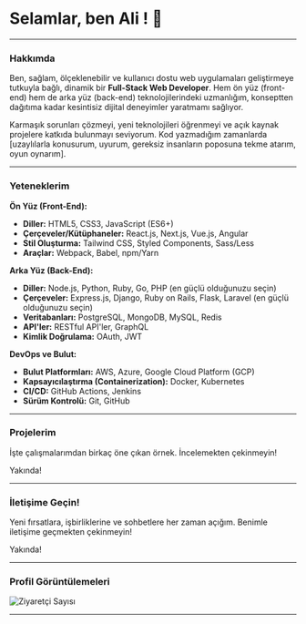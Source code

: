 # Selamlar, ben Ali ! 👋

---

### Hakkımda

Ben, sağlam, ölçeklenebilir ve kullanıcı dostu web uygulamaları geliştirmeye tutkuyla bağlı, dinamik bir **Full-Stack Web Developer**. Hem ön yüz (front-end) hem de arka yüz (back-end) teknolojilerindeki uzmanlığım, konseptten dağıtıma kadar kesintisiz dijital deneyimler yaratmamı sağlıyor.

Karmaşık sorunları çözmeyi, yeni teknolojileri öğrenmeyi ve açık kaynak projelere katkıda bulunmayı seviyorum. Kod yazmadığım zamanlarda [uzaylılarla konusurum, uyurum, gereksiz insanların poposuna tekme atarım, oyun oynarım].

---

### Yeteneklerim

**Ön Yüz (Front-End):**
* **Diller:** HTML5, CSS3, JavaScript (ES6+)
* **Çerçeveler/Kütüphaneler:** React.js, Next.js, Vue.js, Angular
* **Stil Oluşturma:** Tailwind CSS, Styled Components, Sass/Less
* **Araçlar:** Webpack, Babel, npm/Yarn

**Arka Yüz (Back-End):**
* **Diller:** Node.js, Python, Ruby, Go, PHP (en güçlü olduğunuzu seçin)
* **Çerçeveler:** Express.js, Django, Ruby on Rails, Flask, Laravel (en güçlü olduğunuzu seçin)
* **Veritabanları:** PostgreSQL, MongoDB, MySQL, Redis
* **API'ler:** RESTful API'ler, GraphQL
* **Kimlik Doğrulama:** OAuth, JWT

**DevOps ve Bulut:**
* **Bulut Platformları:** AWS, Azure, Google Cloud Platform (GCP)
* **Kapsayıcılaştırma (Containerization):** Docker, Kubernetes
* **CI/CD:** GitHub Actions, Jenkins
* **Sürüm Kontrolü:** Git, GitHub

---

### Projelerim

İşte çalışmalarımdan birkaç öne çıkan örnek. İncelemekten çekinmeyin!

Yakında!

---

### İletişime Geçin!

Yeni fırsatlara, işbirliklerine ve sohbetlere her zaman açığım. Benimle iletişime geçmekten çekinmeyin!

Yakında!

---

### Profil Görüntülemeleri

![Ziyaretçi Sayısı](https://profile-counter.glitch.me/[github-kullanici-adiniz]/count.svg)

---
